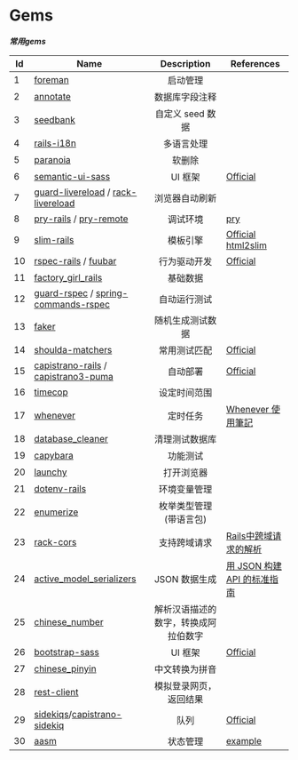 # Gems


***常用gems***

Id |Name |  Description  | References
---|---------|:---------------: |-----------|
1  |[foreman][001]		| 启动管理 | 
2  |[annotate][002]		| 数据库字段注释 |
3  |[seedbank][003]		| 自定义 seed 数据 | 
4  |[rails-i18n][004]	| 多语言处理 |
5  |[paranoia][005]		| 软删除 |
6  |[semantic-ui-sass][006]			| UI 框架 |  [Official][semantic-ui] |
7  |[guard-livereload][007] / [rack-livereload][008] | 浏览器自动刷新
8  |[pry-rails][009]	/ [pry-remote][010] | 调试环境 | [pry][pry]
9  |[slim-rails][011]				| 模板引擎 | [Official][slim]  [html2slim][html2slim]
10 |[rspec-rails][012] / [fuubar][013]	| 行为驱动开发 | [Official][rspec]
11 |[factory\_girl\_rails][014] | 基础数据 |
12 |[guard-rspec][015] / [spring-commands-rspec][016] | 自动运行测试
13 |[faker][017]				| 随机生成测试数据
14 |[shoulda-matchers][018] | 常用测试匹配 | [Official][shoulda-matchers]
15 |[capistrano-rails][019] / [capistrano3-puma][020] | 自动部署 |  [Official][capistrano]
16 |[timecop][021]		| 设定时间范围
17 |[whenever][022]			| 定时任务 |  [Whenever 使用筆記][tutorial-001]
18 |[database_cleaner][023] | 清理测试数据库 | 
19 |[capybara][024]	| 功能测试| 
20 |[launchy][025] | 打开浏览器 | 
21 |[dotenv-rails][026] | 环境变量管理
22 |[enumerize][027]		| 枚举类型管理(带语言包)
23 |[rack-cors][028] | 支持跨域请求 | [Rails中跨域请求的解析][tutorial-002]
24 |[active\_model\_serializers][029] | JSON 数据生成 |  [用 JSON 构建 API 的标准指南][tutorial-003]
25 |[chinese\_number][030]  | 解析汉语描述的数字，转换成阿拉伯数字 |
26 |[bootstrap-sass][031]	| UI 框架	| [Official][bootstrap]
27 |[chinese\_pinyin][032]	| 中文转换为拼音 |
28 |[rest-client][033]	| 模拟登录网页，返回结果
29 |[sidekiqs][034]/[capistrano-sidekiq][035]| 队列 | [Official][sidekiq]
30 |[aasm][036] | 状态管理| [example][aasm]

 






[001]: https://github.com/ddollar/foreman
[002]: https://github.com/ctran/annotate_models
[003]: https://github.com/james2m/seedbank
[004]: https://github.com/svenfuchs/rails-i18n
[005]: https://github.com/rubysherpas/paranoia
[006]: https://github.com/doabit/semantic-ui-sass
[007]: https://github.com/guard/guard-livereload
[008]: https://github.com/johnbintz/rack-livereload
[009]: https://github.com/rweng/pry-rails
[010]: https://github.com/Mon-Ouie/pry-remote
[011]: https://github.com/slim-template/slim-rails
[012]: https://github.com/rspec/rspec-rails
[013]: https://github.com/thekompanee/fuubar
[014]: https://github.com/thoughtbot/factory_girl_rails
[015]: https://github.com/guard/guard-rspec
[016]: https://github.com/jonleighton/spring-commands-rspec
[017]: https://github.com/stympy/faker
[018]: https://github.com/thoughtbot/shoulda-matchers
[019]: https://github.com/capistrano/rails
[020]: https://github.com/seuros/capistrano-puma
[021]: https://github.com/travisjeffery/timecop
[022]: https://github.com/javan/whenever
[023]: https://github.com/DatabaseCleaner/database_cleaner
[024]: https://github.com/jnicklas/capybara
[025]: https://github.com/copiousfreetime/launchy
[026]: https://github.com/bkeepers/dotenv
[027]: https://github.com/brainspec/enumerize
[028]: https://github.com/cyu/rack-cors
[029]: https://github.com/rails-api/active_model_serializers
[030]: https://github.com/qhwa/chinese_number
[031]: https://github.com/twbs/bootstrap-sass
[032]: https://github.com/flyerhzm/chinese_pinyin
[033]: https://github.com/rest-client/rest-client
[034]: https://github.com/mperham/sidekiq
[035]: https://github.com/seuros/capistrano-sidekiq
[036]: https://github.com/aasm/aasm

[semantic-ui]: http://semantic-ui.com/
[slim]: http://slim-lang.com/
[html2slim]: https://html2slim.herokuapp.com/
[pry]: http://pryrepl.org/
[rspec]: http://rspec.info/
[shoulda-matchers]: http://matchers.shoulda.io/
[capistrano]: http://capistranorb.com/
[tutorial-001]: http://lemonup.logdown.com/posts/169422-rails-whenever-use-note
[tutorial-002]: http://makeiteasy.github.io/2014/10/11/cross-origin-resource-sharing.html
[tutorial-003]: http://jsonapi.org.cn/
[bootstrap]: http://getbootstrap.com/
[sidekiq]: http://sidekiq.org/
[aasm]: http://ohcoder.com/blog/2015/07/16/aasm/
